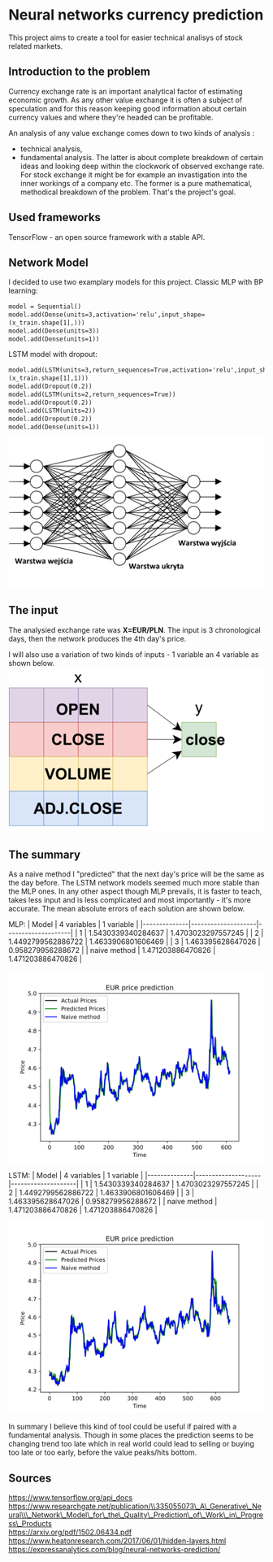 
# Neural networks currency prediction

This project aims to create a tool for easier technical analisys of stock related markets.



## Introduction to the problem
Currency exchange rate is an important analytical factor of estimating economic growth. As any other value exchange it is often a subject of speculation and for this reason keeping good information about certain currency values and where they're headed can be profitable.

An analysis of any value exchange comes down to two kinds of analysis :
- technical analysis,
- fundamental analysis.
The latter is about complete breakdown of certain ideas and looking deep within the clockwork of observed exchange rate. For stock exchange it might be for example an invastigation into the inner workings of a company etc. The former is a pure mathematical, methodical breakdown of the problem. That's the project's goal.

## Used frameworks
TensorFlow - an open source framework with a stable API.

## Network Model
I decided to use two examplary models for this project.
Classic MLP with BP learning:
```
model = Sequential()
model.add(Dense(units=3,activation='relu',input_shape=(x_train.shape[1],)))
model.add(Dense(units=3))
model.add(Dense(units=1))
```
LSTM model with dropout:
```
model.add(LSTM(units=3,return_sequences=True,activation='relu',input_shape=(x_train.shape[1],1)))
model.add(Dropout(0.2))
model.add(LSTM(units=2,return_sequences=True))
model.add(Dropout(0.2))
model.add(LSTM(units=2))
model.add(Dropout(0.2))
model.add(Dense(units=1))
```
![alt text](plots/zdj3.svg?raw=true)

## The input
The analysied exchange rate was **X=EUR/PLN**. The input is 3 chronological days, then the network produces the 4th day's price.


I will also use a variation of two kinds of inputs - 1 variable an 4 variable as shown below.
![alt text](plots/multivar2.svg?raw=true)
## The summary
As a naive method I "predicted" that the next day's price will be the same as the day before.
The LSTM network models seemed much more stable than the MLP ones.
In any other aspect though MLP prevails, it is faster to teach, takes less input and is less complicated and most importantly - it's more accurate.
The mean absolute errors of each solution are shown below.

MLP:
| Model        | 4 variables        | 1 variable         |
|--------------|--------------------|--------------------|
| 1            | 1.5430339340284637 | 1.4703023297557245 |
| 2            | 1.4492799562886722 | 1.4633906801606469 |
| 3            | 1.463395628647026  | 0.958279956288672  |
| naive method | 1.471203886470826  | 1.471203886470826  |

![alt text](plots/mlp_final.svg?raw=true)

LSTM:
| Model        | 4 variables        | 1 variable         |
|--------------|--------------------|--------------------|
| 1            | 1.5430339340284637 | 1.4703023297557245 |
| 2            | 1.4492799562886722 | 1.4633906801606469 |
| 3            | 1.463395628647026  | 0.958279956288672  |
| naive method | 1.471203886470826  | 1.471203886470826  |

![alt text](plots/lstm.svg?raw=true)

In summary I believe this kind of tool could be useful if paired with a fundamental analysis.
Though in some places the prediction seems to be changing trend too late which in real world could lead to selling or buying too late or too early, before the value peaks/hits bottom.
## Sources
https://www.tensorflow.org/api_docs  
https://www.researchgate.net/publication/\\335055073\_A\_Generative\_Neural\\\_Network\_Model\_for\_the\_Quality\_Prediction\_of\_Work\_in\_Progress\_Products  
https://arxiv.org/pdf/1502.06434.pdf  
https://www.heatonresearch.com/2017/06/01/hidden-layers.html  
https://expressanalytics.com/blog/neural-networks-prediction/
